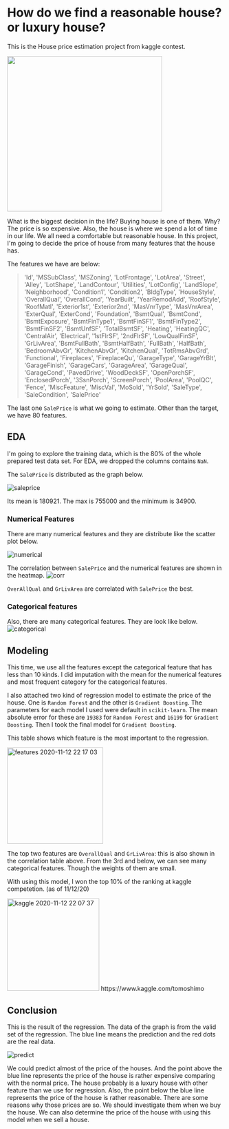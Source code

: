 # How do we find a reasonable house? or luxury house?
This is the House price estimation project from kaggle contest.

<img src="https://user-images.githubusercontent.com/5339011/98837097-84249a00-2410-11eb-897f-f7851628cc1e.jpg" width="360">

What is the biggest decision in the life? Buying house is one of them.
Why? The price is so expensive. Also, the house is where we spend a lot of time in our life.
We all need a comfortable but reasonable house.
In this project, I'm going to decide the price of house from many features that the house has.

The features we have are below:
>'Id', 'MSSubClass', 'MSZoning', 'LotFrontage', 'LotArea', 'Street',
       'Alley', 'LotShape', 'LandContour', 'Utilities', 'LotConfig',
       'LandSlope', 'Neighborhood', 'Condition1', 'Condition2', 'BldgType',
       'HouseStyle', 'OverallQual', 'OverallCond', 'YearBuilt', 'YearRemodAdd',
       'RoofStyle', 'RoofMatl', 'Exterior1st', 'Exterior2nd', 'MasVnrType',
       'MasVnrArea', 'ExterQual', 'ExterCond', 'Foundation', 'BsmtQual',
       'BsmtCond', 'BsmtExposure', 'BsmtFinType1', 'BsmtFinSF1',
       'BsmtFinType2', 'BsmtFinSF2', 'BsmtUnfSF', 'TotalBsmtSF', 'Heating',
       'HeatingQC', 'CentralAir', 'Electrical', '1stFlrSF', '2ndFlrSF',
       'LowQualFinSF', 'GrLivArea', 'BsmtFullBath', 'BsmtHalfBath', 'FullBath',
       'HalfBath', 'BedroomAbvGr', 'KitchenAbvGr', 'KitchenQual',
       'TotRmsAbvGrd', 'Functional', 'Fireplaces', 'FireplaceQu', 'GarageType',
       'GarageYrBlt', 'GarageFinish', 'GarageCars', 'GarageArea', 'GarageQual',
       'GarageCond', 'PavedDrive', 'WoodDeckSF', 'OpenPorchSF',
       'EnclosedPorch', '3SsnPorch', 'ScreenPorch', 'PoolArea', 'PoolQC',
       'Fence', 'MiscFeature', 'MiscVal', 'MoSold', 'YrSold', 'SaleType',
       'SaleCondition', 'SalePrice'

The last one `SalePrice` is what we going to estimate. Other than the target, we have 80 features.

## EDA
I'm going to explore the training data, which is the 80% of the whole prepared test data set.
For EDA, we dropped the columns contains `NaN`.

The `SalePrice` is distributed as the graph below.

![saleprice](https://user-images.githubusercontent.com/5339011/99019561-909d1580-252a-11eb-9a6e-846bf06a148c.png)

Its mean is 180921. The max is 755000 and the minimum is 34900.

### Numerical Features
There are many numerical features and they are distribute like the scatter plot below.

![numerical](https://user-images.githubusercontent.com/5339011/99020172-ede59680-252b-11eb-8683-da96d61629a3.png)

The correlation between `SalePrice` and the numerical features are shown in the heatmap.
![corr](https://user-images.githubusercontent.com/5339011/99019855-4e280880-252b-11eb-9536-9bff520116eb.png)

`OverAllQual` and `GrLivArea` are correlated with `SalePrice` the best.

### Categorical features
Also, there are many categorical features. They are look like below.
![categorical](https://user-images.githubusercontent.com/5339011/99020171-ede59680-252b-11eb-9b3e-d07021c310fc.png)



## Modeling
This time, we use all the features except the categorical feature that has less than 10 kinds.
I did imputation with the mean for the numerical features and most frequent category for the categorical features.

I also attached two kind of regression model to estimate the price of the house.
One is `Random Forest` and the other is `Gradient Boosting`. The parameters for each model I used were default in `scikit-learn`.
The mean absolute error for these are `19383` for `Random Forest` and `16199` for `Gradient Boosting`.
Then I took the final model for `Gradient Boosting`.

This table shows which feature is the most important to the regression.

<img width="223" alt="features 2020-11-12 22 17 03" src="https://user-images.githubusercontent.com/5339011/99024558-d959cc00-2534-11eb-9af8-601aa2d4313d.png">

The top two features are `OverallQual` and `GrLivArea`: this is also shown in the correlation table above.
From the 3rd and below, we can see many categorical features. Though the weights of them are small.

With using this model, I won the top 10% of the ranking at kaggle competetion. (as of 11/12/20)

<img width="214" alt="kaggle 2020-11-12 22 07 37" src="https://user-images.githubusercontent.com/5339011/99023877-829fc280-2533-11eb-99cb-d07b0b37c475.png">
https://www.kaggle.com/tomoshimo

## Conclusion
This is the result of the regression. The data of the graph is from the valid set of the regression. 
The blue line means the prediction and the red dots are the real data.

![predict](https://user-images.githubusercontent.com/5339011/98957414-2c009d00-24cf-11eb-8a6b-f917b193da0f.png)

We could predict almost of the price of the houses.
And the point above the blue line represents the price of the house is rather expensive comparing with the normal price.
The house probably is a luxury house with other feature than we use for regression.
Also, the point below the blue line represents the price of the house is rather reasonable.
There are some reasons why those prices are so. We should investigate them when we buy the house.
We can also determine the price of the house with using this model when we sell a house.
